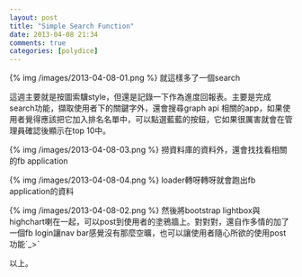 ```yaml
---
layout: post
title: "Simple Search Function"
date: 2013-04-08 21:34
comments: true
categories: [polydice]
---
```

{% img /images/2013-04-08-01.png %}
就這樣多了一個search

<!--more-->

這週主要就是按圖索驥style，但還是記錄一下作為進度回報表。主要是完成search功能，擷取使用者下的關鍵字外，還會搜尋graph api 相關的app，如果使用者覺得應該把它加入排名名單中，可以點選藍藍的按鈕，它如果很厲害就會在管理員確認後顯示在top 10中。
<br/>

{% img /images/2013-04-08-03.png %}
撈資料庫的資料外，還會找找看相關的fb application<br/>

{% img /images/2013-04-08-04.png %}
loader轉呀轉呀就會跑出fb application的資料<br/>

{% img /images/2013-04-08-02.png %}
然後將bootstrap lightbox與highchart喇在一起，可以post到使用者的塗鴉牆上。對對對，還自作多情的加了一個fb login讓nav bar感覺沒有那麼空曠，也可以讓使用者隨心所欲的使用post功能ˊ_>ˋ

以上。